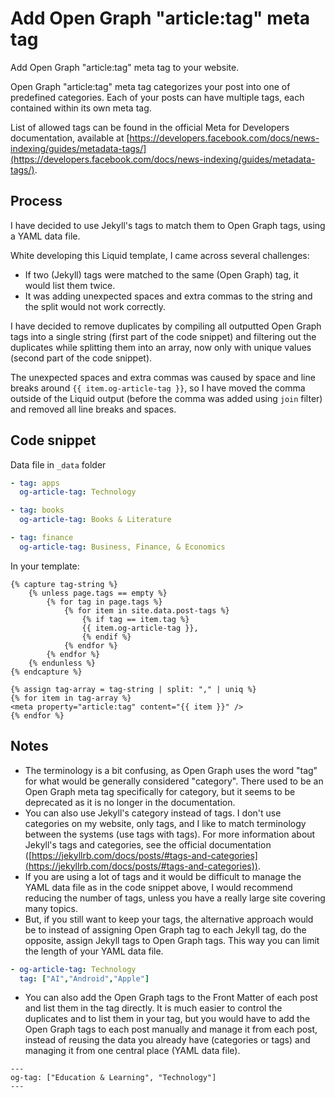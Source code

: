 # Add Open Graph "article:tag" meta tag

Add Open Graph "article:tag" meta tag to your website.

Open Graph "article:tag" meta tag categorizes your post into one of predefined categories. Each of your posts can have multiple tags, each contained within its own meta tag.

List of allowed tags can be found in the official Meta for Developers documentation, available at [https://developers.facebook.com/docs/news-indexing/guides/metadata-tags/](https://developers.facebook.com/docs/news-indexing/guides/metadata-tags/).

## Process

I have decided to use Jekyll's tags to match them to Open Graph tags, using a YAML data file.

White developing this Liquid template, I came across several challenges:

- If two (Jekyll) tags were matched to the same (Open Graph) tag, it would list them twice.
- It was adding unexpected spaces and extra commas to the string and the split would not work correctly.

I have decided to remove duplicates by compiling all outputted Open Graph tags into a single string (first part of the code snippet) and filtering out the duplicates while splitting them into an array, now only with unique values (second part of the code snippet).

The unexpected spaces and extra commas was caused by space and line breaks around `{{ item.og-article-tag }}`, so I have moved the comma outside of the Liquid output (before the comma was added using `join` filter) and removed all line breaks and spaces.

## Code snippet

Data file in `_data` folder

```YAML
- tag: apps
  og-article-tag: Technology

- tag: books
  og-article-tag: Books & Literature

- tag: finance
  og-article-tag: Business, Finance, & Economics
```

In your template:

```Liquid
{% capture tag-string %}
    {% unless page.tags == empty %}
        {% for tag in page.tags %}
            {% for item in site.data.post-tags %}
                {% if tag == item.tag %}
                {{ item.og-article-tag }},
                {% endif %}
            {% endfor %}
        {% endfor %}
    {% endunless %}
{% endcapture %}

{% assign tag-array = tag-string | split: "," | uniq %}
{% for item in tag-array %}
<meta property="article:tag" content="{{ item }}" />
{% endfor %}
```

## Notes

- The terminology is a bit confusing, as Open Graph uses the word "tag" for what would be generally considered "category". There used to be an Open Graph meta tag specifically for category, but it seems to be deprecated as it is no longer in the documentation.
- You can also use Jekyll's category instead of tags. I don't use categories on my website, only tags, and I like to match terminology between the systems (use tags with tags). For more information about Jekyll's tags and categories, see the official documentation ([https://jekyllrb.com/docs/posts/#tags-and-categories](https://jekyllrb.com/docs/posts/#tags-and-categories)).
- If you are using a lot of tags and it would be difficult to manage the YAML data file as in the code snippet above, I would recommend reducing the number of tags, unless you have a really large site covering many topics.
- But, if you still want to keep your tags, the alternative approach would be to instead of assigning Open Graph tag to each Jekyll tag, do the opposite, assign Jekyll tags to Open Graph tags. This way you can limit the length of your YAML data file.

```YAML
- og-article-tag: Technology
  tag: ["AI","Android","Apple"]
```

- You can also add the Open Graph tags to the Front Matter of each post and list them in the <head> tag directly. It is much easier to control the duplicates and to list them in your <head> tag, but you would have to add the Open Graph tags to each post manually and manage it from each post, instead of reusing the data you already have (categories or tags) and managing it from one central place (YAML data file).

```Front Matter
---
og-tag: ["Education & Learning", "Technology"]
---
```
